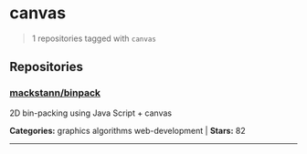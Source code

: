# canvas

> 1 repositories tagged with `canvas`

## Repositories

### [mackstann/binpack](https://github.com/mackstann/binpack)

2D bin-packing using Java Script + canvas

**Categories:** graphics algorithms web-development  | **Stars:** 82

---


